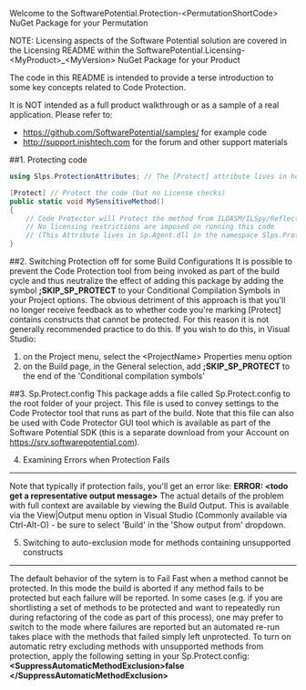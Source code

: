 Welcome to the SoftwarePotential.Protection-&lt;PermutationShortCode&gt; NuGet Package for your Permutation

NOTE: Licensing aspects of the Software Potential solution are covered in the Licensing README within the SoftwarePotential.Licensing-&lt;MyProduct&gt;_&lt;MyVersion&gt; NuGet Package for your Product

The code in this README is intended to provide a terse introduction to some key concepts related to Code Protection.

It is NOT intended as a full product walkthrough or as a sample of a real application. Please refer to:

- https://github.com/SoftwarePotential/samples/ for example code
- http://support.inishtech.com for the forum and other support materials

##1. Protecting code 
```c#
using Slps.ProtectionAttributes; // The [Protect] attribute lives in here

[Protect] // Protect the code (but no License checks)
public static void MySensitiveMethod()
{
    // Code Protector will Protect the method from ILDASM/ILSpy/Reflector etc. by transforming the code
    // No licensing restrictions are imposed on running this code
    // (This Attribute lives in Sp.Agent.dll in the namespace Slps.ProtectionAttributes - it is included in the Sp.Agent NuGet Package (which this package depends on)
}
```

##2. Switching Protection off for some Build Configurations
It is possible to prevent the Code Protection tool from being invoked as part of the build cycle and thus neutralize the effect of adding this package by adding the symbol **;SKIP\_SP\_PROTECT** to your Conditional Compilation Symbols in your Project options.
The obvious detriment of this approach is that you'll no longer receive feedback as to whether code you're marking [Protect] contains constructs that cannot be protected. For this reason it is not generally recommended practice to do this.
If you wish to do this, in Visual Studio: 
 1. on the Project menu, select the &lt;ProjectName&gt; Properties menu option
 2. on the Build page, in the General selection, add **;SKIP_SP_PROTECT** to the end of the 'Conditional compilation symbols'

##3. Sp.Protect.config
This package adds a file called Sp.Protect.config to the root folder of your project. This file is used to convey settings to the Code Protector tool that runs as part of the build.
Note that this file can also be used with Code Protector GUI tool which is available as part of the Software Potential SDK (this is a separate download from your Account on https://srv.softwarepotential.com).

4. Examining Errors when Protection Fails
-----------------------------------------
Note that typically if protection fails, you'll get an error like:
**ERROR: &lt;todo get a representative output message&gt;**
The actual details of the problem with full context are available by viewing the Build Output. This is available via the View|Output menu option in Visual Studio (Commonly available via Ctrl-Alt-O) - be sure to select 'Build' in the 'Show output from' dropdown.

5. Switching to auto-exclusion mode for methods containing unsupported constructs
---------------------------------------------------------------------------------
The default behavior of the sytem is to Fail Fast when a method cannot be protected. In this mode the build is aborted if any method fails to be protected but each failure will be reported.
In some cases (e.g. if you are shortlisting a set of methods to be protected and want to repeatedly run during refactoring of the code as part of this process), one may prefer to switch to the mode where failures are reported but an automated re-run takes place with the methods that failed simply left unprotected.
To turn on automatic retry excluding methods with unsupported methods from protection, apply the following setting in your Sp.Protect.config:
	**&lt;SuppressAutomaticMethodExclusion&gt;false
&lt;/SuppressAutomaticMethodExclusion&gt;**
